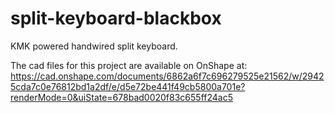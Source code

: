 # split-keyboard-blackbox
KMK powered handwired split keyboard.

The cad files for this project are available on OnShape at:
https://cad.onshape.com/documents/6862a6f7c696279525e21562/w/29425cda7c0e76812bd1a2df/e/d5e72be441f49cb5800a701e?renderMode=0&uiState=678bad0020f83c655ff24ac5
